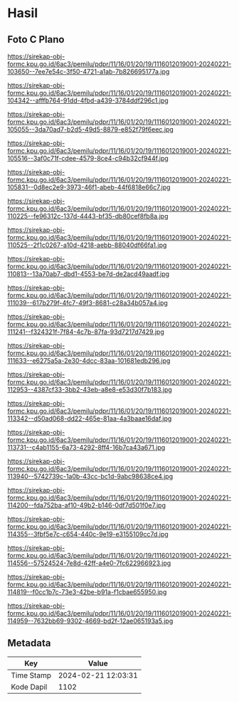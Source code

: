 # Hasil

## Foto C Plano

https://sirekap-obj-formc.kpu.go.id/6ac3/pemilu/pdpr/11/16/01/20/19/1116012019001-20240221-103650--7ee7e54c-3f50-4721-a1ab-7b826695177a.jpg

https://sirekap-obj-formc.kpu.go.id/6ac3/pemilu/pdpr/11/16/01/20/19/1116012019001-20240221-104342--afffb764-91dd-4fbd-a439-3784ddf296c1.jpg

https://sirekap-obj-formc.kpu.go.id/6ac3/pemilu/pdpr/11/16/01/20/19/1116012019001-20240221-105055--3da70ad7-b2d5-49d5-8879-e852f79f6eec.jpg

https://sirekap-obj-formc.kpu.go.id/6ac3/pemilu/pdpr/11/16/01/20/19/1116012019001-20240221-105516--3af0c71f-cdee-4579-8ce4-c94b32cf944f.jpg

https://sirekap-obj-formc.kpu.go.id/6ac3/pemilu/pdpr/11/16/01/20/19/1116012019001-20240221-105831--0d8ec2e9-3973-46f1-abeb-44f6818e66c7.jpg

https://sirekap-obj-formc.kpu.go.id/6ac3/pemilu/pdpr/11/16/01/20/19/1116012019001-20240221-110225--fe96312c-137d-4443-bf35-db80cef8fb8a.jpg

https://sirekap-obj-formc.kpu.go.id/6ac3/pemilu/pdpr/11/16/01/20/19/1116012019001-20240221-110525--2f1c0267-a10d-4218-aebb-88040df66fa1.jpg

https://sirekap-obj-formc.kpu.go.id/6ac3/pemilu/pdpr/11/16/01/20/19/1116012019001-20240221-110813--13a70ab7-dbd1-4553-be7d-de2acd49aadf.jpg

https://sirekap-obj-formc.kpu.go.id/6ac3/pemilu/pdpr/11/16/01/20/19/1116012019001-20240221-111039--617b279f-4fc7-49f3-8681-c28a34b057a4.jpg

https://sirekap-obj-formc.kpu.go.id/6ac3/pemilu/pdpr/11/16/01/20/19/1116012019001-20240221-111241--f324321f-7f84-4c7b-87fa-93d7217d7429.jpg

https://sirekap-obj-formc.kpu.go.id/6ac3/pemilu/pdpr/11/16/01/20/19/1116012019001-20240221-111633--e6275a5a-2e30-4dcc-83aa-101681edb296.jpg

https://sirekap-obj-formc.kpu.go.id/6ac3/pemilu/pdpr/11/16/01/20/19/1116012019001-20240221-112953--4387cf33-3bb2-43eb-a8e8-e53d30f7b183.jpg

https://sirekap-obj-formc.kpu.go.id/6ac3/pemilu/pdpr/11/16/01/20/19/1116012019001-20240221-113342--d50ad068-dd22-465e-81aa-4a3baae16daf.jpg

https://sirekap-obj-formc.kpu.go.id/6ac3/pemilu/pdpr/11/16/01/20/19/1116012019001-20240221-113731--c4ab1155-6a73-4292-8ff4-16b7ca43a671.jpg

https://sirekap-obj-formc.kpu.go.id/6ac3/pemilu/pdpr/11/16/01/20/19/1116012019001-20240221-113940--5742739c-1a0b-43cc-bc1d-9abc98638ce4.jpg

https://sirekap-obj-formc.kpu.go.id/6ac3/pemilu/pdpr/11/16/01/20/19/1116012019001-20240221-114200--fda752ba-af10-49b2-b146-0df7d501f0e7.jpg

https://sirekap-obj-formc.kpu.go.id/6ac3/pemilu/pdpr/11/16/01/20/19/1116012019001-20240221-114355--3fbf5e7c-c654-440c-9e19-e3155109cc7d.jpg

https://sirekap-obj-formc.kpu.go.id/6ac3/pemilu/pdpr/11/16/01/20/19/1116012019001-20240221-114556--57524524-7e8d-42ff-a4e0-7fc622966923.jpg

https://sirekap-obj-formc.kpu.go.id/6ac3/pemilu/pdpr/11/16/01/20/19/1116012019001-20240221-114819--f0cc1b7c-73e3-42be-b91a-f1cbae655950.jpg

https://sirekap-obj-formc.kpu.go.id/6ac3/pemilu/pdpr/11/16/01/20/19/1116012019001-20240221-114959--7632bb69-9302-4669-bd2f-12ae065193a5.jpg


## Metadata

| Key        | Value               |
| ---------- | ------------------- |
| Time Stamp | 2024-02-21 12:03:31 |
| Kode Dapil | 1102                |



